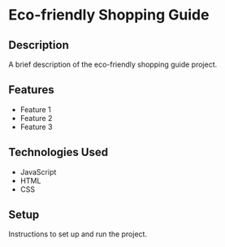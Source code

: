 # Eco-friendly Shopping Guide

## Description

A brief description of the eco-friendly shopping guide project.

## Features

- Feature 1
- Feature 2
- Feature 3

## Technologies Used

- JavaScript
- HTML
- CSS

## Setup

Instructions to set up and run the project.
